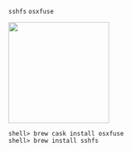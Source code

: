 `sshfs`
`osxfuse`

<img src="https://osxfuse.github.io/static/osxfuse-home.png" width="200">

```
shell> brew cask install osxfuse
shell> brew install sshfs
```

